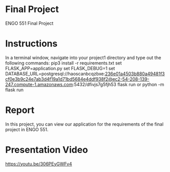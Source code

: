 # Final Project

ENGO 551 Final Project

# Instructions
In a terminal window, navigate into your project1 directory and type out the following commands:
pip3 install -r requirements.txt 
set FLASK_APP=application.py
set FLASK_DEBUG=1
set DATABASE_URL=postgresql://haoscanbcqzbxe:236e01a4503b880a49481f3cf0e3b9c24e7ab3d4f19a1d71bd5684e4ddf938f2@ec2-54-208-139-247.compute-1.amazonaws.com:5432/dfivjs7g5fjh53
flask run or python -m flask run 

# Report
In this project, you can view our application for the requirements of the final project in ENGO 551.

# Presentation Video
https://youtu.be/306PEyGWFv4
